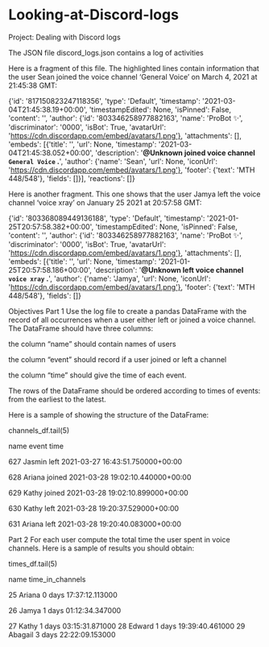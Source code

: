 # Looking-at-Discord-logs
Project: Dealing with Discord logs


The JSON file discord_logs.json contains a log of activities

Here is a fragment of this file. The highlighted lines contain information that the user Sean joined the voice channel ‘General Voice’ on March 4, 2021 at 21:45:38 GMT:

{'id': '817150823247118356',
   'type': 'Default',
   'timestamp': '2021-03-04T21:45:38.19+00:00',
   'timestampEdited': None,
   'isPinned': False,
   'content': '',
   'author': {'id': '803346258977882163',
    'name': 'ProBot ✨',
    'discriminator': '0000',
    'isBot': True,
    'avatarUrl': 'https://cdn.discordapp.com/embed/avatars/1.png'},
   'attachments': [],
   'embeds': [{'title': '',
     'url': None,
     'timestamp': '2021-03-04T21:45:38.052+00:00',
     'description': '**@Unknown joined voice channel  `General Voice` .**',
     'author': {'name': 'Sean',
      'url': None,
      'iconUrl': 'https://cdn.discordapp.com/embed/avatars/1.png'},
     'footer': {'text': 'MTH 448/548'},
     'fields': []}],
   'reactions': []}
 
Here is another fragment. This one shows that the user Jamya left the voice channel ‘voice xray’ on January 25 2021 at 20:57:58 GMT:

{'id': '803368089449136188',
   'type': 'Default',
   'timestamp': '2021-01-25T20:57:58.382+00:00',
   'timestampEdited': None,
   'isPinned': False,
   'content': '',
   'author': {'id': '803346258977882163',
    'name': 'ProBot ✨',
    'discriminator': '0000',
    'isBot': True,
    'avatarUrl': 'https://cdn.discordapp.com/embed/avatars/1.png'},
   'attachments': [],
   'embeds': [{'title': '',
     'url': None,
     'timestamp': '2021-01-25T20:57:58.186+00:00',
     'description': '**@Unknown left voice channel  `voice xray` .**',
     'author': {'name': 'Jamya', 
      'url': None,
      'iconUrl': 'https://cdn.discordapp.com/embed/avatars/1.png'},
     'footer': {'text': 'MTH 448/548'},
     'fields': []}
 
Objectives
Part 1
Use the log file to create a pandas DataFrame with the record of all occurrences when a user either left or joined a voice channel. The DataFrame should have three columns:

the column “name” should contain names of users

the column “event” should record if a user joined or left a channel

the column “time” should give the time of each event.

The rows of the DataFrame should be ordered according to times of events: from the earliest to the latest.

Here is a sample of showing the structure of the DataFrame:

channels_df.tail(5)

name	event	time

627	Jasmin	left	2021-03-27 16:43:51.750000+00:00

628	Ariana	joined	2021-03-28 19:02:10.440000+00:00

629	Kathy	joined	2021-03-28 19:02:10.899000+00:00

630	Kathy	left	2021-03-28 19:20:37.529000+00:00

631	Ariana	left	2021-03-28 19:20:40.083000+00:00

Part 2
For each user compute the total time the user spent in voice channels. Here is a sample of results you should obtain:

times_df.tail(5)

name	time_in_channels

25	Ariana	0 days 17:37:12.113000

26	Jamya	1 days 01:12:34.347000

27	Kathy	1 days 03:15:31.871000
28	Edward	1 days 19:39:40.461000
29	Abagail	3 days 22:22:09.153000
